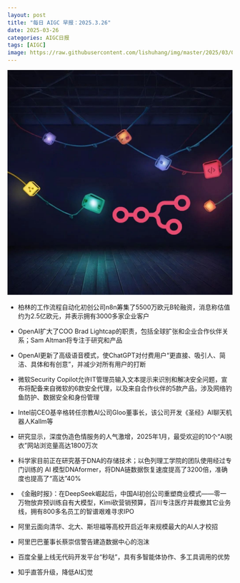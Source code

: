 ```yaml
---
layout: post
title: "每日 AIGC 早报：2025.3.26"
date: 2025-03-26
categories: AIGC日报
tags: [AIGC]
image: https://raw.githubusercontent.com/lishuhang/img/master/2025/03/0326-d.jpg
---
```


![封面图](https://raw.githubusercontent.com/lishuhang/img/master/2025/03/0326-d.jpg)

  - 柏林的工作流程自动化初创公司n8n筹集了5500万欧元B轮融资，消息称估值约为2.5亿欧元，并表示拥有3000多家企业客户

  - OpenAI扩大了COO Brad Lightcap的职责，包括全球扩张和企业合作伙伴关系；Sam Altman将专注于研究和产品

  - OpenAI更新了高级语音模式，使ChatGPT对付费用户“更直接、吸引人、简洁、具体和有创意”，并减少对所有用户的打断

  - 微软Security Copilot允许IT管理员输入文本提示来识别和解决安全问题，宣布将配备来自微软的6款安全代理，以及来自合作伙伴的5款产品，涉及网络钓鱼防护、数据安全和身份管理

  - Intel前CEO基辛格转任宗教AI公司Gloo董事长，该公司开发《圣经》AI聊天机器人Kallm等

  - 研究显示，深度伪造色情服务的人气激增，2025年1月，最受欢迎的10个“AI脱衣”网站浏览量高达1800万次

  - 科学家目前正在研究基于DNA的存储技术；以色列理工学院的团队使用经过专门训练的 AI 模型DNAformer，将DNA链数据恢复速度提高了3200倍，准确度也提高了“高达”40%

  - 《金融时报》：在DeepSeek崛起后，中国AI初创公司重塑商业模式——零一万物放弃预训练自有大模型，Kimi砍营销预算，百川专注医疗并裁撤其它业务线，拥有800多名员工的智谱艰难寻求IPO

  - 阿里云面向清华、北大、斯坦福等高校开启近年来规模最大的AI人才校招

  - 阿里巴巴董事长蔡崇信警告建造数据中心的泡沫

  - 百度全量上线无代码开发平台“秒哒”，具有多智能体协作、多工具调用的优势

  - 知乎直答升级，降低AI幻觉